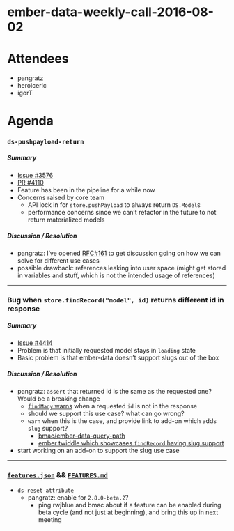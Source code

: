 ember-data-weekly-call-2016-08-02
=================================

Attendees
=========

-   pangratz
-   heroiceric
-   igorT

Agenda
======

### `ds-pushpayload-return`

##### Summary

-   [Issue \#3576](https://github.com/emberjs/data/issues/3576)
-   [PR \#4110](https://github.com/emberjs/data/pull/4110)
-   Feature has been in the pipeline for a while now
-   Concerns raised by core team
    -   API lock in for `store.pushPayload` to always return `DS.Model`s
    -   performance concerns since we can’t refactor in the future to not return materialized models

##### Discussion / Resolution

-   pangratz: I’ve opened [RFC\#161](https://github.com/emberjs/rfcs/pull/161) to get discussion going on how we can solve for different use cases
-   possible drawback: references leaking into user space (might get stored in variables and stuff, which is not the intended usage of references)

------------------------------------------------------------------------

### Bug when `store.findRecord("model", id)` returns different id in response

##### Summary

-   [Issue \#4414](https://github.com/emberjs/data/issues/4414)
-   Problem is that initially requested model stays in `loading` state
-   Basic problem is that ember-data doesn’t support slugs out of the box

##### Discussion / Resolution

-   pangratz: `assert` that returned id is the same as the requested one? Would be a breaking change
    -   [`findMany` warns](https://github.com/emberjs/data/blob/v2.7.0/addon/-private/system/store.js#L763-L765) when a requested `id` is not in the response
    -   should we support this use case? what can go wrong?
    -   `warn` when this is the case, and provide link to add-on which adds `slug` support?
        -   [bmac/ember-data-query-path](https://github.com/bmac/ember-data-query-path)
        -   [ember twiddle which showcases `findRecord` having slug support](https://ember-twiddle.com/ccfd163ccc045dda50b71976240aa883?fileTreeShown=false&numColumns=3&openFiles=services.store.js%2Cadapters.application.js%2Croutes.application.js)
-   start working on an add-on to support the slug use case

------------------------------------------------------------------------

### [`features.json`](https://github.com/emberjs/data/blob/master/cofig/features.json) && [`FEATURES.md`](https://github.com/emberjs/data/blob/master/FEATURES.md)

-   `ds-reset-attribute`
    -   pangratz: enable for `2.8.0-beta.2`?
        -   ping rwjblue and bmac about if a feature can be enabled during beta cycle (and not just at beginning), and bring this up in next meeting

